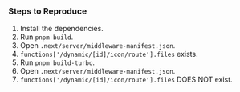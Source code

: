 ### Steps to Reproduce

1. Install the dependencies.
2. Run `pnpm build`.
3. Open `.next/server/middleware-manifest.json`.
4. `functions['/dynamic/[id]/icon/route'].files` exists.
5. Run `pnpm build-turbo`.
6. Open `.next/server/middleware-manifest.json`.
7. `functions['/dynamic/[id]/icon/route'].files` DOES NOT exist.